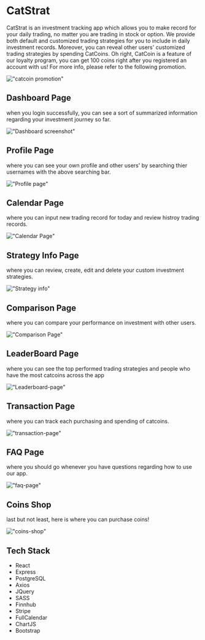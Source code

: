 # CatStrat
CatStrat is an investment tracking app which allows you to make record for your daily trading, no matter you are trading in stock or option. We provide both default and customized trading strategies for you to include in daily investment records. Moreover, you can reveal other users' customized trading strategies by spending CatCoins. Oh right, CatCoin is a feature of our loyalty program, you can get 100 coins right after you registered an account with us! For more info, please refer to the following promotion.

!["catcoin promotion"](https://github.com/Kuangdia/CatStrat/blob/main/public/docs/catcoin-promotion.png)

## Dashboard Page
when you login successfully, you can see a sort of summarized information regarding your investment journey so far.

!["Dashboard screenshot"](https://github.com/Kuangdia/CatStrat/blob/main/public/docs/dashboard-page.png)

## Profile Page
where you can see your own profile and other users' by searching thier usernames with the above searching bar.

!["Profile page"](https://github.com/Kuangdia/CatStrat/blob/main/public/docs/profile-page.png)

## Calendar Page
where you can input new trading record for today and review histroy trading records.

!["Calendar Page"](https://github.com/Kuangdia/CatStrat/blob/main/public/docs/calendar-page.png)

## Strategy Info Page
where you can review, create, edit and delete your custom investment strategies.

!["Strategy info"](https://github.com/Kuangdia/CatStrat/blob/main/public/docs/strategy-info-page.png)

## Comparison Page
where you can compare your performance on investment with other users.

!["Comparison Page"](https://github.com/Kuangdia/CatStrat/blob/main/public/docs/comparison-page1.png)

## LeaderBoard Page
where you can see the top performed trading strategies and people who have the most catcoins across the app

!["Leaderboard-page"](https://github.com/Kuangdia/CatStrat/blob/main/public/docs/leaderboard-page.png)

## Transaction Page
where you can track each purchasing and spending of catcoins.

!["transaction-page"](https://github.com/Kuangdia/CatStrat/blob/main/public/docs/transaction-page.png)

## FAQ Page
where you should go whenever you have questions regarding how to use our app.

!["faq-page"](https://github.com/Kuangdia/CatStrat/blob/main/public/docs/FAQ-page.png)

## Coins Shop
last but not least, here is where you can purchase coins!

!["coins-shop"](https://github.com/Kuangdia/CatStrat/blob/main/public/docs/cat-shop.png)



## Tech Stack

* React
* Express
* PostgreSQL
* Axios
* JQuery
* SASS
* Finnhub
* Stripe
* FullCalendar
* ChartJS
* Bootstrap






